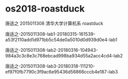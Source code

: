 # os2018-roastduck

唐适之  2015011308  清华大学计算机系    roastduck

唐适之-2015011308-lab1-20180315-161539-a53f2110add1d971bb5c54de0a5010d0d939d0e4-lab1

唐适之-2015011308-lab2-20180316-104943-984a3c3c8e3c768ebcad998ba934d55a2acc4cd4-lab2

唐适之-2015011308-lab3-20180318-111210-ef97f0fb7790c3f9ac6e95436d56866cccb4e187-lab3
